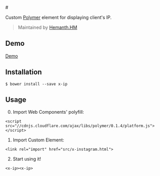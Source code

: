 #<x-ip>

Custom [Polymer](http://polymer-project.org/) element for displaying client's IP.

> Maintained by [Hemanth.HM](http://github.com/hemanth)

## Demo

[Demo](http://h3manth.com/demo/custom-elements/x-ip/)

## Installation

`$ bower install --save x-ip`

## Usage

0. Import Web Components' polyfill:

`<script src="//cdnjs.cloudflare.com/ajax/libs/polymer/0.1.4/platform.js"></script>`

1. Import Custom Element:

`<link rel="import" href="src/x-instagram.html">`

2. Start using it!

`<x-ip><x-ip>`

